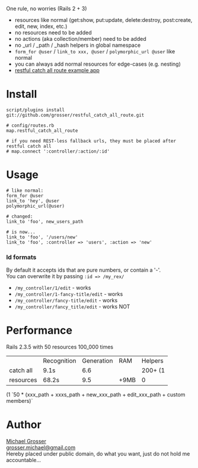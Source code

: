 One rule, no worries (Rails 2 + 3)

 - resources like normal (get:show, put:update, delete:destroy, post:create, edit, new, index, etc.)
 - no resources need to be added
 - no actions (aka collection/member) need to be added
 - no _url / _path / _hash helpers in global namespace
 - `form_for @user` / `link_to xxx, @user` / `polymorphic_url @user` like normal
 - you can always add normal resources for edge-cases (e.g. nesting)
 - [restful catch all route example app](http://github.com/grosser/restful_catch_all_route_example)


Install
=======

    script/plugins install git://github.com/grosser/restful_catch_all_route.git

    # config/routes.rb
    map.restful_catch_all_route

    # if you need REST-less fallback urls, they must be placed after restful catch all
    # map.connect ':controller/:action/:id'

Usage
=====

    # like normal:
    form_for @user
    link_to 'hey', @user
    polymorphic_url(@user)

    # changed:
    link_to 'foo', new_users_path

    # is now...
    link_to 'foo', '/users/new'
    link_to 'foo', :controller => 'users', :action => 'new'


### Id formats
By default it accepts ids that are pure numbers, or contain a '-'.  
You can overwrite it by passing `:id => /my_rex/`

 - `/my_controller/1/edit` - works
 - `/my_controller/1-fancy-title/edit` - works
 - `/my_controller/fancy-title/edit` - works
 - `/my_controller/fancy_title/edit` - works NOT

Performance
===========
Rails 2.3.5 with 50 resources 100_000 times

<table>
<tr><td></td><td>Recognition</td><td>Generation</td><td>RAM</td><td>Helpers</td></tr>
<tr><td>catch all</td><td>9.1s</td><td>6.6</td><td></td><td>200+ (1</td></tr>
<tr><td>resources</td><td>68.2s</td><td>9.5</td><td>+9MB</td><td>0</td></tr>
</table>
(1 `50 * (xxx_path + xxxs_path + new_xxx_path + edit_xxx_path + custom members)`

Author
======
[Michael Grosser](http://pragmatig.wordpress.com)  
grosser.michael@gmail.com  
Hereby placed under public domain, do what you want, just do not hold me accountable...